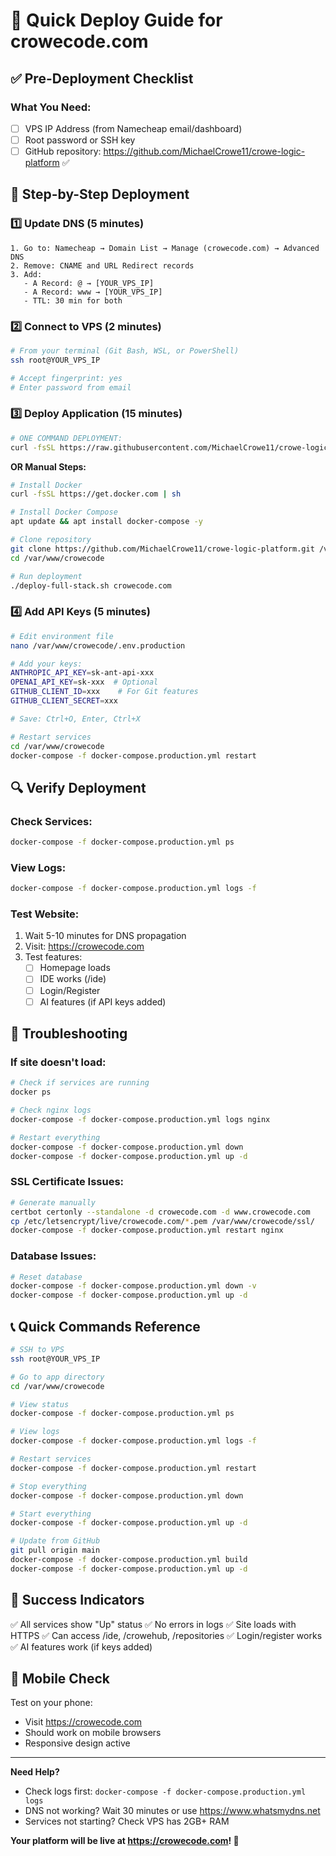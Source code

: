 # 🚀 Quick Deploy Guide for crowecode.com

## ✅ Pre-Deployment Checklist

### What You Need:
- [ ] VPS IP Address (from Namecheap email/dashboard)
- [ ] Root password or SSH key
- [ ] GitHub repository: https://github.com/MichaelCrowe11/crowe-logic-platform ✅

## 📝 Step-by-Step Deployment

### 1️⃣ Update DNS (5 minutes)
```
1. Go to: Namecheap → Domain List → Manage (crowecode.com) → Advanced DNS
2. Remove: CNAME and URL Redirect records
3. Add:
   - A Record: @ → [YOUR_VPS_IP]
   - A Record: www → [YOUR_VPS_IP]
   - TTL: 30 min for both
```

### 2️⃣ Connect to VPS (2 minutes)
```bash
# From your terminal (Git Bash, WSL, or PowerShell)
ssh root@YOUR_VPS_IP

# Accept fingerprint: yes
# Enter password from email
```

### 3️⃣ Deploy Application (15 minutes)
```bash
# ONE COMMAND DEPLOYMENT:
curl -fsSL https://raw.githubusercontent.com/MichaelCrowe11/crowe-logic-platform/main/vps-setup.sh | bash
```

**OR Manual Steps:**
```bash
# Install Docker
curl -fsSL https://get.docker.com | sh

# Install Docker Compose
apt update && apt install docker-compose -y

# Clone repository
git clone https://github.com/MichaelCrowe11/crowe-logic-platform.git /var/www/crowecode
cd /var/www/crowecode

# Run deployment
./deploy-full-stack.sh crowecode.com
```

### 4️⃣ Add API Keys (5 minutes)
```bash
# Edit environment file
nano /var/www/crowecode/.env.production

# Add your keys:
ANTHROPIC_API_KEY=sk-ant-api-xxx
OPENAI_API_KEY=sk-xxx  # Optional
GITHUB_CLIENT_ID=xxx    # For Git features
GITHUB_CLIENT_SECRET=xxx

# Save: Ctrl+O, Enter, Ctrl+X

# Restart services
cd /var/www/crowecode
docker-compose -f docker-compose.production.yml restart
```

## 🔍 Verify Deployment

### Check Services:
```bash
docker-compose -f docker-compose.production.yml ps
```

### View Logs:
```bash
docker-compose -f docker-compose.production.yml logs -f
```

### Test Website:
1. Wait 5-10 minutes for DNS propagation
2. Visit: https://crowecode.com
3. Test features:
   - [ ] Homepage loads
   - [ ] IDE works (/ide)
   - [ ] Login/Register
   - [ ] AI features (if API keys added)

## 🚨 Troubleshooting

### If site doesn't load:
```bash
# Check if services are running
docker ps

# Check nginx logs
docker-compose -f docker-compose.production.yml logs nginx

# Restart everything
docker-compose -f docker-compose.production.yml down
docker-compose -f docker-compose.production.yml up -d
```

### SSL Certificate Issues:
```bash
# Generate manually
certbot certonly --standalone -d crowecode.com -d www.crowecode.com
cp /etc/letsencrypt/live/crowecode.com/*.pem /var/www/crowecode/ssl/
docker-compose -f docker-compose.production.yml restart nginx
```

### Database Issues:
```bash
# Reset database
docker-compose -f docker-compose.production.yml down -v
docker-compose -f docker-compose.production.yml up -d
```

## 📞 Quick Commands Reference

```bash
# SSH to VPS
ssh root@YOUR_VPS_IP

# Go to app directory
cd /var/www/crowecode

# View status
docker-compose -f docker-compose.production.yml ps

# View logs
docker-compose -f docker-compose.production.yml logs -f

# Restart services
docker-compose -f docker-compose.production.yml restart

# Stop everything
docker-compose -f docker-compose.production.yml down

# Start everything
docker-compose -f docker-compose.production.yml up -d

# Update from GitHub
git pull origin main
docker-compose -f docker-compose.production.yml build
docker-compose -f docker-compose.production.yml up -d
```

## 🎉 Success Indicators

✅ All services show "Up" status
✅ No errors in logs
✅ Site loads with HTTPS
✅ Can access /ide, /crowehub, /repositories
✅ Login/register works
✅ AI features work (if keys added)

## 📱 Mobile Check

Test on your phone:
- Visit https://crowecode.com
- Should work on mobile browsers
- Responsive design active

---

**Need Help?**
- Check logs first: `docker-compose -f docker-compose.production.yml logs`
- DNS not working? Wait 30 minutes or use https://www.whatsmydns.net
- Services not starting? Check VPS has 2GB+ RAM

**Your platform will be live at https://crowecode.com! 🚀**